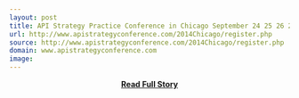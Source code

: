 ```yaml
---
layout: post
title: API Strategy Practice Conference in Chicago September 24 25 26 2014
url: http://www.apistrategyconference.com/2014Chicago/register.php
source: http://www.apistrategyconference.com/2014Chicago/register.php
domain: www.apistrategyconference.com
image: 
---
```


<p></p>
<center><p><a href="http://www.apistrategyconference.com/2014Chicago/register.php" style='padding:25px; font-sze:18px; font-weight: bold;'>Read Full Story</a></p></center>
